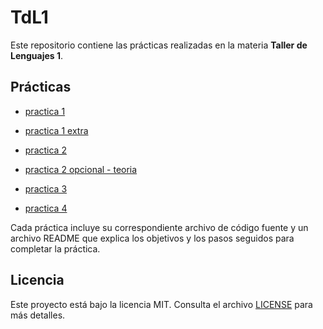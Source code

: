 # TdL1

Este repositorio contiene las prácticas realizadas en la materia **Taller de Lenguajes 1**.

## Prácticas

- [practica 1](practica%201/)

- [practica 1 extra](practica%201%20extra/)

- [practica 2](practica%202/)

- [practica 2 opcional - teoria](practica%202%20opcional-%20teoria/)

- [practica 3](practica%203/)

- [practica 4](practica4/)




Cada práctica incluye su correspondiente archivo de código fuente y un archivo README que explica los objetivos y los pasos seguidos para completar la práctica.

## Licencia

Este proyecto está bajo la licencia MIT. Consulta el archivo [LICENSE](LICENSE) para más detalles.